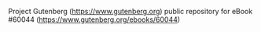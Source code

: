 Project Gutenberg (https://www.gutenberg.org) public repository for eBook #60044 (https://www.gutenberg.org/ebooks/60044)
